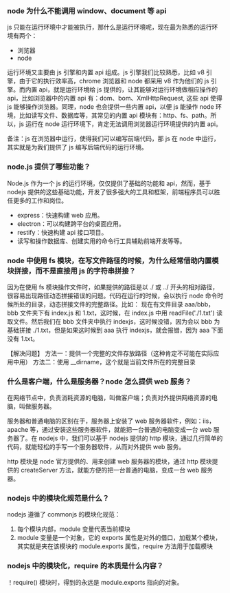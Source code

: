 ### node 为什么不能调用 window、document 等 api
js 只能在运行环境中才能被执行，那什么是运行环境呢，现在最为熟悉的运行环境有两个：
- 浏览器
- node

运行环境又主要由 js 引擎和内置 api 组成。js 引擎我们比较熟悉，比如 v8 引擎，由于它的执行效率高，chrome 浏览器和 node 都采用 v8 作为他们的 js 引擎。而内置 api，就是运行环境给 js 提供的，让其能够对运行环境做相应操作的 api，比如浏览器中的内置 api 有：dom、bom、XmlHttpRequest, 这些 api 使得 js 能够操作浏览器。同理，node 也会提供一些内置 api，以便 js 能操作 node 环境，比如读写文件、数据库等，其常见的内置 api 模块有：http、fs、path。所以，js 运行在 node 运行环境下，肯定无法调用浏览器运行环境提供的内置 api。

备注：js 在浏览器中运行，使得我们可以编写前端代码，那 js 在 node 中运行，其实就是为我们提供了 js 编写后端代码的运行环境。

### node.js 提供了哪些功能？
Node.js 作为一个 js 的运行环境，仅仅提供了基础的功能和 api，然而，基于 nodejs 提供的这些基础功能，开发了很多强大的工具和框架，前端程序员可以胜任更多的工作和岗位。

- express：快速构建 web 应用。
- electron：可以构建跨平台的桌面应用。
- restify：快速构建 api 接口项目。
- 读写和操作数据库、创建实用的命令行工具辅助前端开发等等。

### node 中使用 fs 模块，在写文件路径的时候，为什么经常借助内置模块拼接，而不是直接用 js 的字符串拼接？
因为在使用 fs 模块操作文件时，如果提供的路径是以 ./ 或 ../ 开头的相对路径，很容易出现路径动态拼接错误的问题。代码在运行的时候，会以执行 node 命令时候所处的目录，动态拼接文件的完整路径。比如：
现在有文件目录 aaa/bbb，bbb 文件夹下有 index.js 和 1.txt，这时候，在 index.js 中用 readFile('./1.txt') 读取文件。然后我们在 bbb 文件夹中执行 indexjs，这时候没错，因为会以 bbb 为基础拼接 ./1.txt，但是如果这时候到 aaa 执行 indexjs，就会报错，因为 aaa 下面没有 1.txt。

【解决问题】
方法一：提供一个完整的文件存放路径（这种肯定不可能在实际应用中用）
方法二：使用 __dirname，这个就是当前文件所在的完整目录

### 什么是客户端，什么是服务器？node 怎么提供 web 服务？
在网络节点中，负责消耗资源的电脑，叫做客户端；负责对外提供网络资源的电脑，叫做服务器。

服务器和普通电脑的区别在于，服务器上安装了 web 服务器软件，例如：iis，apache 等，通过安装这些服务器软件，就能把一台普通的电脑变成一台 web 服务器了。在 nodejs 中，我们可以基于 nodejs 提供的 http 模块，通过几行简单的代码，就能轻松的手写一个服务器软件，从而对外提供 web 服务。

http 模块是 node 官方提供的、用来创建 web 服务器的模块，通过 http 模块提供的 createServer 方法，就能方便的把一台普通的电脑，变成一台 web 服务器。

### nodejs 中的模块化规范是什么？
nodejs 遵循了 commonjs 的模块化规范：
1. 每个模块内部，module 变量代表当前模块
2. module 变量是一个对象，它的 exports 属性是对外的借口，加载某个模块，其实就是夹在该模块的 module.exports 属性，require 方法用于加载模块

### nodejs 中的模块化，require 的本质是什么内容？
！require() 模块时，得到的永远是 module.exports 指向的对象。
